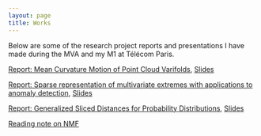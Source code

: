 ```yaml
---
layout: page
title: Works
---
```


Below are some of the research project reports and presentations I have made during the MVA and my M1 at Télécom Paris.

[Report: Mean Curvature Motion of Point Cloud Varifolds](assets/pdf/report_GDA_HARDION.pdf), [Slides](assets/pdf/GDA_Presentation.pdf)

[Report: Sparse representation of multivariate extremes with applications to anomaly detection](assets/pdf/report_EVT_HARDION.pdf), [Slides](assets/pdf/EVT_Presentation.pdf)

[Report: Generalized Sliced Distances for Probability Distributions](assets/pdf/report_OT_HARDION.pdf), [Slides](assets/pdf/HARDION_Slides.pdf)

[Reading note on NMF](assets/pdf/Reading_Note_NMF_HARDION.pdf)
